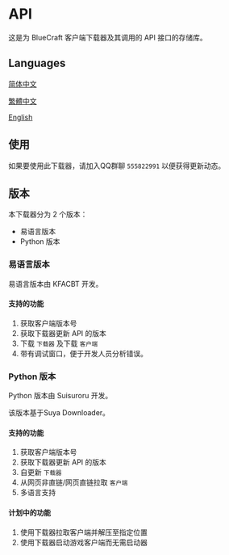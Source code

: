# API

这是为 BlueCraft 客户端下载器及其调用的 API 接口的存储库。

## Languages

[简体中文](https://github.com/Bluecraft-Server/API/blob/main/multi-languages/zh_hans.md)

[繁體中文](https://github.com/Bluecraft-Server/API/blob/main/multi-languages/zh_hant.md)

[English](https://github.com/Bluecraft-Server/API/blob/main/multi-languages/en_us.md)

## 使用

如果要使用此下载器，请加入QQ群聊 `555822991` 以便获得更新动态。

## 版本

本下载器分为 2 个版本：
 - 易语言版本
 - Python 版本

### 易语言版本

易语言版本由 KFACBT 开发。

#### 支持的功能

1. 获取客户端版本号
2. 获取下载器更新 API 的版本
3. 下载 `下载器` 及下载 `客户端`
4. 带有调试窗口，便于开发人员分析错误。

### Python 版本

Python 版本由 Suisuroru 开发。

该版本基于Suya Downloader。

#### 支持的功能

1. 获取客户端版本号
2. 获取下载器更新 API 的版本
3. 自更新 `下载器`
4. 从网页非直链/网页直链拉取 `客户端`
5. 多语言支持

#### 计划中的功能

1. 使用下载器拉取客户端并解压至指定位置
2. 使用下载器启动游戏客户端而无需启动器